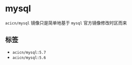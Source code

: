 # mysql

`acicn/mysql` 镜像只是简单地基于 `mysql` 官方镜像修改时区而来

## 标签

* `acicn/mysql:5.7`
* `acicn/mysql:5.6`
